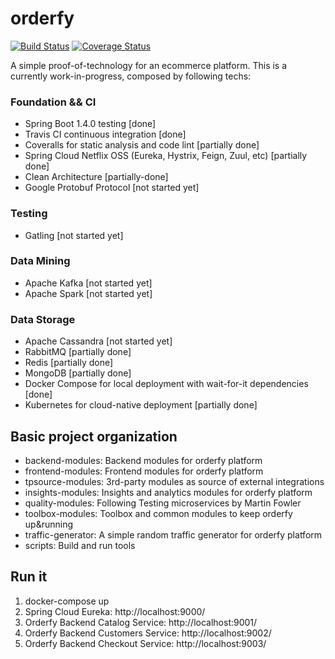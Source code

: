 # orderfy

[![Build Status](https://travis-ci.org/brunosimioni/orderfy.svg?branch=master)](https://travis-ci.org/brunosimioni/orderfy)
[![Coverage Status](https://coveralls.io/repos/github/brunosimioni/orderfy/badge.svg)](https://coveralls.io/github/brunosimioni/orderfy)

A simple proof-of-technology for an ecommerce platform. This is a currently work-in-progress, composed by following techs:

### Foundation && CI
- Spring Boot 1.4.0 testing [done]
- Travis CI continuous integration [done]
- Coveralls for static analysis and code lint [partially done]
- Spring Cloud Netflix OSS (Eureka, Hystrix, Feign, Zuul, etc) [partially done]
- Clean Architecture [partially-done]
- Google Protobuf Protocol [not started yet]

### Testing
- Gatling [not started yet]

### Data Mining
- Apache Kafka [not started yet]
- Apache Spark [not started yet]

### Data Storage
- Apache Cassandra [not started yet]
- RabbitMQ [partially done]
- Redis [partially done]
- MongoDB [partially done]
- Docker Compose for local deployment with wait-for-it dependencies [done]
- Kubernetes for cloud-native deployment [partially done]

## Basic project organization
- backend-modules: Backend modules for orderfy platform
- frontend-modules: Frontend modules for orderfy platform
- tpsource-modules: 3rd-party modules as source of external integrations
- insights-modules: Insights and analytics modules for orderfy platform
- quality-modules: Following Testing microservices by Martin Fowler
- toolbox-modules: Toolbox and common modules to keep orderfy up&running
- traffic-generator: A simple random traffic generator for orderfy platform
- scripts: Build and run tools

## Run it
1. docker-compose up
2. Spring Cloud Eureka: http://localhost:9000/
3. Orderfy Backend Catalog Service: http://localhost:9001/
4. Orderfy Backend Customers Service: http://localhost:9002/
5. Orderfy Backend Checkout Service: http://localhost:9003/
